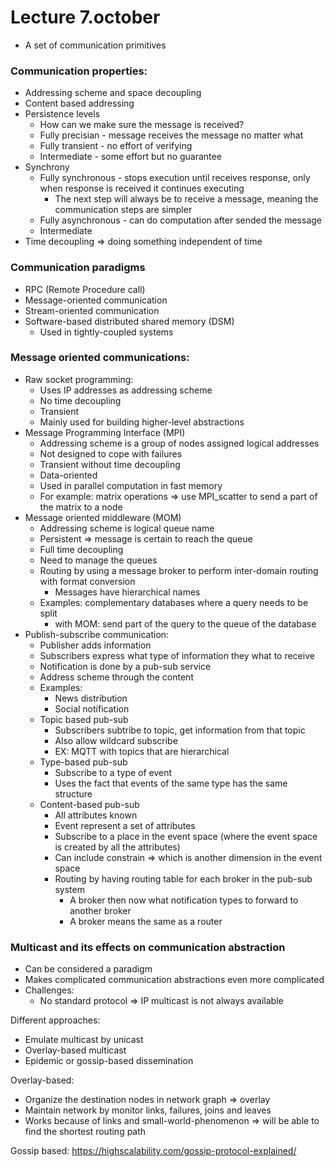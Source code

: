 # Lecture 7.october

- A set of communication primitives 


### Communication properties:
- Addressing scheme and space decoupling 
- Content based addressing 
- Persistence levels
  - How can we make sure the message is received?
  - Fully precisian - message receives the message no matter what
  - Fully transient - no effort of verifying 
  - Intermediate - some effort but no guarantee
- Synchrony 
  - Fully synchronous - stops execution until receives response, only when response is received it continues executing 
    - The next step will always be to receive a message, meaning the communication steps are simpler 
  - Fully asynchronous - can do computation after sended the message
  - Intermediate
- Time decoupling => doing something independent of time

### Communication paradigms 

- RPC (Remote Procedure call)
- Message-oriented communication 
- Stream-oriented communication 
- Software-based distributed shared memory (DSM)
  - Used in tightly-coupled systems 

### Message oriented communications: 
- Raw socket programming:
  - Uses IP addresses as addressing scheme
  - No time decoupling 
  - Transient 
  - Mainly used for building higher-level abstractions 
- Message Programming Interface (MPI)
  - Addressing scheme is a group of nodes assigned logical addresses
  - Not designed to cope with failures
  - Transient without time decoupling 
  - Data-oriented 
  - Used in parallel computation in fast memory 
  - For example: matrix operations => use MPI_scatter to send a part of the matrix to a node 
- Message oriented middleware (MOM)
  - Addressing scheme is logical queue name
  - Persistent => message is certain to reach the queue
  - Full time decoupling
  - Need to manage the queues   
  - Routing by using a message broker to perform inter-domain routing with format conversion 
    - Messages have hierarchical names
  - Examples: complementary databases where a query needs to be split
    - with MOM: send part of the query to the queue of the database 
- Publish-subscribe communication:
  - Publisher adds information
  - Subscribers express what type of information they what to receive
  - Notification is done by a pub-sub service 
  - Address scheme through the content 
  - Examples:
    - News distribution 
    - Social notification 
  - Topic based pub-sub
    - Subscribers subtribe to topic, get information from that topic
    - Also allow wildcard subscribe
    - EX: MQTT with topics that are hierarchical
  - Type-based pub-sub
    - Subscribe to a type of event 
    - Uses the fact that events of the same type has the same structure 
  - Content-based pub-sub
    - All attributes known 
    - Event represent a set of attributes
    - Subscribe to a place in the event space (where the event space is created by all the attributes)
    - Can include constrain => which is another dimension in the event space
    - Routing by having routing table for each broker in the pub-sub system
      - A broker then now what notification types to forward to another broker  
      - A broker means the same as a router 

### Multicast and its effects on communication abstraction

- Can be considered a paradigm 
- Makes complicated communication abstractions even more complicated
- Challenges:
  - No standard protocol => IP multicast is not always available  


Different approaches:
- Emulate multicast by unicast 
- Overlay-based multicast 
- Epidemic or gossip-based dissemination


Overlay-based:
- Organize the destination nodes in network graph => overlay 
- Maintain network by monitor links, failures, joins and leaves
- Works because of links and small-world-phenomenon => will be able to find the shortest routing path

Gossip based:
https://highscalability.com/gossip-protocol-explained/